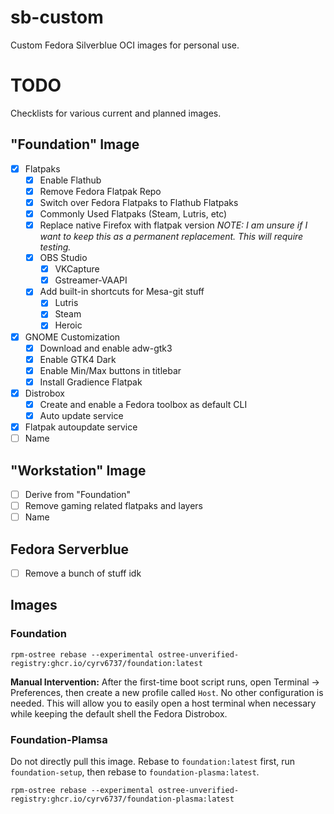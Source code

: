 # sb-custom

Custom Fedora Silverblue OCI images for personal use.



# TODO

Checklists for various current and planned images.

## "Foundation" Image
- [X] Flatpaks
  - [X] Enable Flathub
  - [X] Remove Fedora Flatpak Repo
  - [X] Switch over Fedora Flatpaks to Flathub Flatpaks
  - [X] Commonly Used Flatpaks (Steam, Lutris, etc)
  - [X] Replace native Firefox with flatpak version *NOTE: I am unsure if I want to keep this as a permanent replacement. This will require testing.*
  - [X] OBS Studio
    - [X] VKCapture
    - [X] Gstreamer-VAAPI
  - [X] Add built-in shortcuts for Mesa-git stuff
    - [X] Lutris
    - [X] Steam
    - [X] Heroic
- [X] GNOME Customization
  - [X] Download and enable adw-gtk3
  - [X] Enable GTK4 Dark
  - [X] Enable Min/Max buttons in titlebar
  - [X] Install Gradience Flatpak 
- [X] Distrobox
   - [X] Create and enable a Fedora toolbox as default CLI
   - [X] Auto update service 
- [X] Flatpak autoupdate service
- [ ] Name

## "Workstation" Image
- [ ] Derive from "Foundation"
- [ ] Remove gaming related flatpaks and layers
- [ ] Name

## Fedora Serverblue
- [ ] Remove a bunch of stuff idk

## Images

### Foundation

```
rpm-ostree rebase --experimental ostree-unverified-registry:ghcr.io/cyrv6737/foundation:latest
```

**Manual Intervention:** After the first-time boot script runs, open Terminal -> Preferences, then create a new profile called `Host`. No other configuration is needed. This will allow you to easily open a host terminal when necessary while keeping the default shell the Fedora Distrobox.

### Foundation-Plamsa

Do not directly pull this image. Rebase to `foundation:latest` first, run `foundation-setup`, then rebase to `foundation-plasma:latest`.

```
rpm-ostree rebase --experimental ostree-unverified-registry:ghcr.io/cyrv6737/foundation-plasma:latest
```
